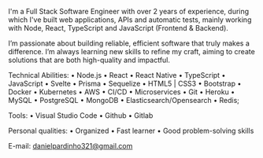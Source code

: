 I'm a Full Stack Software Engineer with over 2 years of experience, during which I've built web applications, APIs and automatic tests, mainly working with Node, React, TypeScript and JavaScript (Frontend & Backend).

I’m passionate about building reliable, efficient software that truly makes a difference. I’m always learning new skills to refine my craft, aiming to create solutions that are both high-quality and impactful.

Technical Abilities:
• Node.js
• React
• React Native
• TypeScript
• JavaScript
• Svelte
• Prisma
• Sequelize
• HTML5 | CSS3
• Bootstrap
• Docker
• Kubernetes
• AWS
• CI/CD
• Microservices
• Git
• Heroku
• MySQL
• PostgreSQL
• MongoDB
• Elasticsearch/Opensearch
• Redis;

Tools:
• Visual Studio Code
• Github
• Gitlab

Personal qualities:
• Organized
• Fast learner
• Good problem-solving skills

E-mail: danielpardinho321@gmail.com
